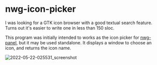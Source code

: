 # nwg-icon-picker
I was looking for a GTK icon browser with a good textual search feature. Turns out it's easier to write one in less than 150 sloc.

This program was initially intended to works as the icon picker for [nwg-panel](https://github.com/nwg-piotr/nwg-panel), but it may be used standalone.
It displays a window to choose an icon, and returns the icon name.

![2022-05-22-025531_screenshot](https://user-images.githubusercontent.com/20579136/169673841-82b6a8b3-982d-4498-9eda-d8bbed17b2fd.png)
